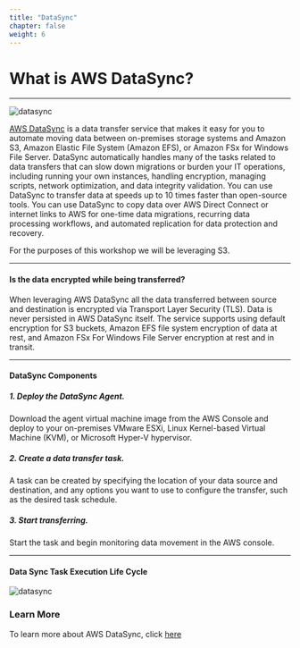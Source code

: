 ```yaml
---
title: "DataSync"
chapter: false
weight: 6
---
```



# What is AWS DataSync?

---

![datasync](/images/datasync.png)

[AWS DataSync](https://docs.aws.amazon.com/govcloud-us/latest/UserGuide/govcloud-dsy.html) is a data transfer service that makes it easy for you to automate moving data between on-premises storage systems and Amazon S3, Amazon Elastic File System (Amazon EFS), or Amazon FSx for Windows File Server. DataSync automatically handles many of the tasks related to data transfers that can slow down migrations or burden your IT operations, including running your own instances, handling encryption, managing scripts, network optimization, and data integrity validation. You can use DataSync to transfer data at speeds up to 10 times faster than open-source tools. You can use DataSync to copy data over AWS Direct Connect or internet links to AWS for one-time data migrations, recurring data processing workflows, and automated replication for data protection and recovery.


For the purposes of this workshop we will be leveraging S3.


---

#### Is the data encrypted while being transferred?

When leveraging AWS DataSync all the data transferred between source and destination is encrypted via Transport Layer Security (TLS). Data is never persisted in AWS DataSync itself. The service supports using default encryption for S3 buckets, Amazon EFS file system encryption of data at rest, and Amazon FSx For Windows File Server encryption at rest and in transit.

---

#### DataSync Components

##### 1. Deploy the DataSync Agent. 

Download the agent virtual machine image from the AWS Console and deploy to your on-premises VMware ESXi, Linux Kernel-based Virtual Machine (KVM), or Microsoft Hyper-V hypervisor.

##### 2. Create a data transfer task.

A task can be created by specifying the location of your data source and destination, and any options you want to use to configure the transfer, such as the desired task schedule.

##### 3. Start transferring.

Start the task and begin monitoring data movement in the AWS console.

---

#### Data Sync Task Execution Life Cycle


![datasync](/images/datasync_lifecycle.png)


### Learn More

To learn more about AWS DataSync, click <a href="https://aws.amazon.com/datasync/faqs/">here</a>
